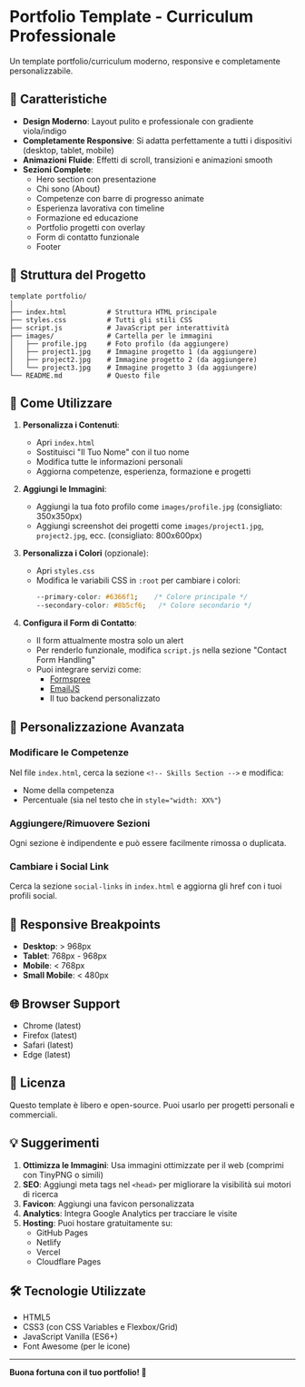 # Portfolio Template - Curriculum Professionale

Un template portfolio/curriculum moderno, responsive e completamente personalizzabile.

## 🎯 Caratteristiche

- **Design Moderno**: Layout pulito e professionale con gradiente viola/indigo
- **Completamente Responsive**: Si adatta perfettamente a tutti i dispositivi (desktop, tablet, mobile)
- **Animazioni Fluide**: Effetti di scroll, transizioni e animazioni smooth
- **Sezioni Complete**:
  - Hero section con presentazione
  - Chi sono (About)
  - Competenze con barre di progresso animate
  - Esperienza lavorativa con timeline
  - Formazione ed educazione
  - Portfolio progetti con overlay
  - Form di contatto funzionale
  - Footer

## 📁 Struttura del Progetto

```
template portfolio/
│
├── index.html          # Struttura HTML principale
├── styles.css          # Tutti gli stili CSS
├── script.js           # JavaScript per interattività
├── images/             # Cartella per le immagini
│   ├── profile.jpg     # Foto profilo (da aggiungere)
│   ├── project1.jpg    # Immagine progetto 1 (da aggiungere)
│   ├── project2.jpg    # Immagine progetto 2 (da aggiungere)
│   └── project3.jpg    # Immagine progetto 3 (da aggiungere)
└── README.md           # Questo file
```

## 🚀 Come Utilizzare

1. **Personalizza i Contenuti**:
   - Apri `index.html`
   - Sostituisci "Il Tuo Nome" con il tuo nome
   - Modifica tutte le informazioni personali
   - Aggiorna competenze, esperienza, formazione e progetti

2. **Aggiungi le Immagini**:
   - Aggiungi la tua foto profilo come `images/profile.jpg` (consigliato: 350x350px)
   - Aggiungi screenshot dei progetti come `images/project1.jpg`, `project2.jpg`, ecc. (consigliato: 800x600px)

3. **Personalizza i Colori** (opzionale):
   - Apri `styles.css`
   - Modifica le variabili CSS in `:root` per cambiare i colori:
     ```css
     --primary-color: #6366f1;    /* Colore principale */
     --secondary-color: #8b5cf6;   /* Colore secondario */
     ```

4. **Configura il Form di Contatto**:
   - Il form attualmente mostra solo un alert
   - Per renderlo funzionale, modifica `script.js` nella sezione "Contact Form Handling"
   - Puoi integrare servizi come:
     - [Formspree](https://formspree.io/)
     - [EmailJS](https://www.emailjs.com/)
     - Il tuo backend personalizzato

## 🎨 Personalizzazione Avanzata

### Modificare le Competenze
Nel file `index.html`, cerca la sezione `<!-- Skills Section -->` e modifica:
- Nome della competenza
- Percentuale (sia nel testo che in `style="width: XX%"`)

### Aggiungere/Rimuovere Sezioni
Ogni sezione è indipendente e può essere facilmente rimossa o duplicata.

### Cambiare i Social Link
Cerca la sezione `social-links` in `index.html` e aggiorna gli href con i tuoi profili social.

## 📱 Responsive Breakpoints

- **Desktop**: > 968px
- **Tablet**: 768px - 968px
- **Mobile**: < 768px
- **Small Mobile**: < 480px

## 🌐 Browser Support

- Chrome (latest)
- Firefox (latest)
- Safari (latest)
- Edge (latest)

## 📝 Licenza

Questo template è libero e open-source. Puoi usarlo per progetti personali e commerciali.

## 💡 Suggerimenti

1. **Ottimizza le Immagini**: Usa immagini ottimizzate per il web (comprimi con TinyPNG o simili)
2. **SEO**: Aggiungi meta tags nel `<head>` per migliorare la visibilità sui motori di ricerca
3. **Favicon**: Aggiungi una favicon personalizzata
4. **Analytics**: Integra Google Analytics per tracciare le visite
5. **Hosting**: Puoi hostare gratuitamente su:
   - GitHub Pages
   - Netlify
   - Vercel
   - Cloudflare Pages

## 🛠️ Tecnologie Utilizzate

- HTML5
- CSS3 (con CSS Variables e Flexbox/Grid)
- JavaScript Vanilla (ES6+)
- Font Awesome (per le icone)

---

**Buona fortuna con il tuo portfolio! 🚀**
